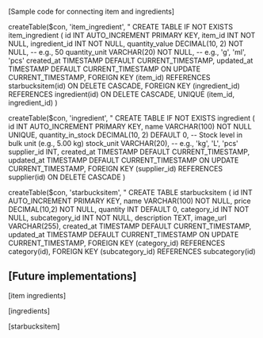 
[Sample code for connecting item and ingredients]

createTable($con, 'item_ingredient', "
    CREATE TABLE IF NOT EXISTS item_ingredient (
        id INT AUTO_INCREMENT PRIMARY KEY,
        item_id INT NOT NULL,
        ingredient_id INT NOT NULL,
        quantity_value DECIMAL(10, 2) NOT NULL,          -- e.g., 50
        quantity_unit VARCHAR(20) NOT NULL,              -- e.g., 'g', 'ml', 'pcs'
        created_at TIMESTAMP DEFAULT CURRENT_TIMESTAMP,
        updated_at TIMESTAMP DEFAULT CURRENT_TIMESTAMP ON UPDATE CURRENT_TIMESTAMP,
        FOREIGN KEY (item_id) REFERENCES starbucksitem(id) ON DELETE CASCADE,
        FOREIGN KEY (ingredient_id) REFERENCES ingredient(id) ON DELETE CASCADE,
        UNIQUE (item_id, ingredient_id)
    )

createTable($con, 'ingredient', "
    CREATE TABLE IF NOT EXISTS ingredient (
        id INT AUTO_INCREMENT PRIMARY KEY,
        name VARCHAR(100) NOT NULL UNIQUE,
        quantity_in_stock DECIMAL(10, 2) DEFAULT 0,        -- Stock level in bulk unit (e.g., 5.00 kg)
        stock_unit VARCHAR(20),                            -- e.g., 'kg', 'L', 'pcs'
        supplier_id INT,
        created_at TIMESTAMP DEFAULT CURRENT_TIMESTAMP,
        updated_at TIMESTAMP DEFAULT CURRENT_TIMESTAMP ON UPDATE CURRENT_TIMESTAMP,
        FOREIGN KEY (supplier_id) REFERENCES supplier(id) ON DELETE CASCADE
    )

createTable($con, 'starbucksitem', "
    CREATE TABLE starbucksitem (
        id INT AUTO_INCREMENT PRIMARY KEY,
        name VARCHAR(100) NOT NULL,
        price DECIMAL(10,2) NOT NULL,
        quantity INT DEFAULT 0,
        category_id INT NOT NULL,
        subcategory_id INT NOT NULL,
        description TEXT,
        image_url VARCHAR(255), 
        created_at TIMESTAMP DEFAULT CURRENT_TIMESTAMP,
        updated_at TIMESTAMP DEFAULT CURRENT_TIMESTAMP ON UPDATE CURRENT_TIMESTAMP,
        FOREIGN KEY (category_id) REFERENCES category(id),
        FOREIGN KEY (subcategory_id) REFERENCES subcategory(id)


[Future implementations]
-- 


[item ingredients]

<?php

require_once(__DIR__ . '/../db.php');
require_once(__DIR__ . '/../scripts/function.php');

createTable($con, 'item_ingredient', "
    CREATE TABLE IF NOT EXISTS item_ingredient (
        id INT AUTO_INCREMENT PRIMARY KEY,
        item_id INT NOT NULL,
        ingredient_id INT NOT NULL,
        quantity_value DECIMAL(10, 2) NOT NULL,          -- e.g., 50
        quantity_unit VARCHAR(20) NOT NULL,              -- e.g., 'g', 'ml', 'pcs'
        created_at TIMESTAMP DEFAULT CURRENT_TIMESTAMP,
        updated_at TIMESTAMP DEFAULT CURRENT_TIMESTAMP ON UPDATE CURRENT_TIMESTAMP,
        FOREIGN KEY (item_id) REFERENCES starbucksitem(id) ON DELETE CASCADE,
        FOREIGN KEY (ingredient_id) REFERENCES ingredient(id) ON DELETE CASCADE,
        UNIQUE (item_id, ingredient_id)
    )
");

?>

[ingredients]

<?php

require_once(__DIR__ . '/../db.php');
require_once(__DIR__ . '/../scripts/function.php');

createTable($con, 'ingredient', "
    CREATE TABLE IF NOT EXISTS ingredient (
        id INT AUTO_INCREMENT PRIMARY KEY,
        name VARCHAR(100) NOT NULL UNIQUE,
        quantity_in_stock DECIMAL(10, 2) DEFAULT 0,        -- Stock level in bulk unit (e.g., 5.00 kg)
        stock_unit VARCHAR(20),                            -- e.g., 'kg', 'L', 'pcs'
        supplier_id INT,
        created_at TIMESTAMP DEFAULT CURRENT_TIMESTAMP,
        updated_at TIMESTAMP DEFAULT CURRENT_TIMESTAMP ON UPDATE CURRENT_TIMESTAMP,
        FOREIGN KEY (supplier_id) REFERENCES supplier(id) ON DELETE CASCADE
    )
");

?>

[starbucksitem]

<?php

require_once(__DIR__ . '/../db.php');
require_once(__DIR__ . '/../scripts/function.php');

createTable($con, 'ingredient', "
    CREATE TABLE IF NOT EXISTS ingredient (
        id INT AUTO_INCREMENT PRIMARY KEY,
        name VARCHAR(100) NOT NULL UNIQUE,
        quantity_in_stock DECIMAL(10, 2) DEFAULT 0,        -- Stock level in bulk unit (e.g., 5.00 kg)
        stock_unit VARCHAR(20),                            -- e.g., 'kg', 'L', 'pcs'
        supplier_id INT,
        created_at TIMESTAMP DEFAULT CURRENT_TIMESTAMP,
        updated_at TIMESTAMP DEFAULT CURRENT_TIMESTAMP ON UPDATE CURRENT_TIMESTAMP,
        FOREIGN KEY (supplier_id) REFERENCES supplier(id) ON DELETE CASCADE
    )
");

?>

<?php

require_once(__DIR__ . '/../db2.php');
require_once(__DIR__ . '/../scripts/function.php');

createTable($con, 'size', "
    CREATE TABLE size (
        id              INT AUTO_INCREMENT PRIMARY KEY,
        name            VARCHAR(50)    NOT NULL UNIQUE,       -- e.g. Tall, Grande, Venti
        price_modifier  DECIMAL(10,2)  NOT NULL DEFAULT 0.00,  -- surcharge over base price
        created_at      TIMESTAMP      DEFAULT CURRENT_TIMESTAMP,
        updated_at      TIMESTAMP      DEFAULT CURRENT_TIMESTAMP 
                          ON UPDATE CURRENT_TIMESTAMP
    )
");

createTable($con, 'item_size', "
    CREATE TABLE item_size (
        item_id  INT NOT NULL,
        size_id  INT NOT NULL,
        PRIMARY KEY (item_id, size_id),
        FOREIGN KEY (item_id) REFERENCES starbucksitem(id) ON DELETE CASCADE,
        FOREIGN KEY (size_id) REFERENCES size(id)        ON DELETE CASCADE
    )
");